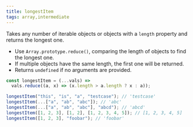 ```yaml
---
title: longestItem
tags: array,intermediate
---
```


Takes any number of iterable objects or objects with a `length` property and returns the longest one.

- Use `Array.prototype.reduce()`, comparing the length of objects to find the longest one.
- If multiple objects have the same length, the first one will be returned.
- Returns `undefined` if no arguments are provided.

```js
const longestItem = (...vals) =>
  vals.reduce((a, x) => (x.length > a.length ? x : a));
```

```js
longestItem("this", "is", "a", "testcase"); // 'testcase'
longestItem(...["a", "ab", "abc"]); // 'abc'
longestItem(...["a", "ab", "abc"], "abcd"); // 'abcd'
longestItem([1, 2, 3], [1, 2], [1, 2, 3, 4, 5]); // [1, 2, 3, 4, 5]
longestItem([1, 2, 3], "foobar"); // 'foobar'
```
